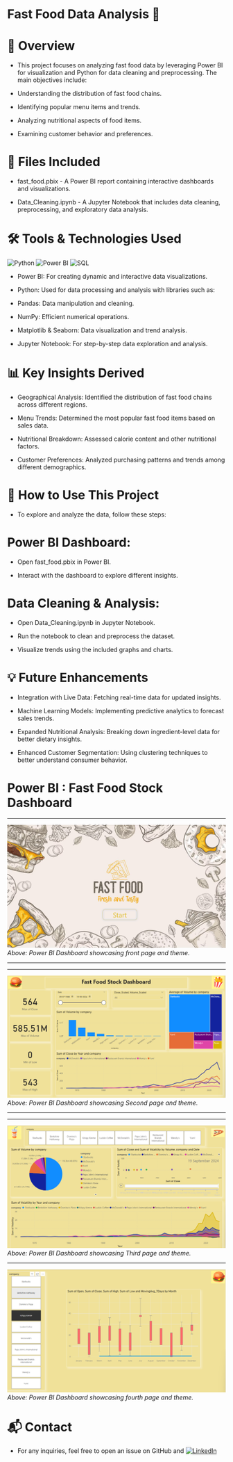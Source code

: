 # Fast Food Data Analysis 🍔

# 📌 Overview

- This project focuses on analyzing fast food data by leveraging Power BI for visualization and Python for data cleaning and preprocessing. The main objectives include:

- Understanding the distribution of fast food chains.

- Identifying popular menu items and trends.

- Analyzing nutritional aspects of food items.

- Examining customer behavior and preferences.


# 📂 Files Included

- fast_food.pbix - A Power BI report containing interactive dashboards and visualizations.

- Data_Cleaning.ipynb - A Jupyter Notebook that includes data cleaning, preprocessing, and exploratory data analysis.

# 🛠️ Tools & Technologies Used

![Python](https://img.shields.io/badge/Python-3776AB?style=for-the-badge&logo=python&logoColor=white) ![Power BI](https://img.shields.io/badge/Power_BI-F2C811?style=for-the-badge&logo=power-bi&logoColor=black) ![SQL](https://img.shields.io/badge/SQL-4479A1?style=for-the-badge&logo=database&logoColor=white)


- Power BI: For creating dynamic and interactive data visualizations.

- Python: Used for data processing and analysis with libraries such as:

- Pandas: Data manipulation and cleaning.

- NumPy: Efficient numerical operations.

- Matplotlib & Seaborn: Data visualization and trend analysis.

- Jupyter Notebook: For step-by-step data exploration and analysis.

# 📊 Key Insights Derived

- Geographical Analysis: Identified the distribution of fast food chains across different regions.

- Menu Trends: Determined the most popular fast food items based on sales data.

- Nutritional Breakdown: Assessed calorie content and other nutritional factors.

- Customer Preferences: Analyzed purchasing patterns and trends among different demographics.

# 🚀 How to Use This Project

- To explore and analyze the data, follow these steps:

# Power BI Dashboard:

- Open fast_food.pbix in Power BI.

- Interact with the dashboard to explore different insights.

# Data Cleaning & Analysis:

- Open Data_Cleaning.ipynb in Jupyter Notebook.

- Run the notebook to clean and preprocess the dataset.

-  Visualize trends using the included graphs and charts.

# 💡 Future Enhancements

- Integration with Live Data: Fetching real-time data for updated insights.

- Machine Learning Models: Implementing predictive analytics to forecast sales trends.

- Expanded Nutritional Analysis: Breaking down ingredient-level data for better dietary insights.

- Enhanced Customer Segmentation: Using clustering techniques to better understand consumer behavior.

# Power BI : Fast Food Stock Dashboard

  ---

![Power BI Dashboard](https://github.com/NishaDataInsights/Analytics-Avengers/blob/main/1.png?raw=true)  
*Above: Power BI Dashboard showcasing front page and theme.*

---

---

![Power BI Dashboard](https://github.com/NishaDataInsights/Analytics-Avengers/blob/main/2.png?raw=true)  
*Above: Power BI Dashboard showcasing Second page and theme.*

---

---

![Power BI Dashboard](https://github.com/NishaDataInsights/Analytics-Avengers/blob/main/3.png?raw=true)  
*Above: Power BI Dashboard showcasing Third page and theme.*

---

![Power BI Dashboard](https://github.com/NishaDataInsights/Analytics-Avengers/blob/main/4.png?raw=true)  
*Above: Power BI Dashboard showcasing fourth page and theme.*


# 📬 Contact

- For any inquiries, feel free to open an issue on GitHub and [![LinkedIn](https://img.shields.io/badge/LinkedIn-Profile-blue?logo=linkedin)](https://www.linkedin.com/in/nisha-rana-185189216/)


